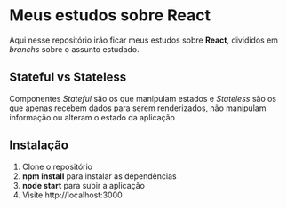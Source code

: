 # Meus estudos sobre React

Aqui nesse repositório irão ficar meus estudos sobre **React**, divididos em *branchs* sobre o assunto estudado.

## Stateful vs Stateless

Componentes *Stateful* são os que manipulam estados e
*Stateless* são os que apenas recebem dados para serem renderizados, não manipulam informação ou alteram o estado da aplicação

## Instalação

 1. Clone o repositório
 2. **npm install** para instalar as dependências
 3. **node start** para subir a aplicação
 4. Visite http://localhost:3000